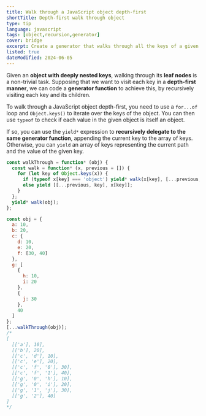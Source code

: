 ```yaml
---
title: Walk through a JavaScript object depth-first
shortTitle: Depth-first walk through object
type: tip
language: javascript
tags: [object,recursion,generator]
cover: bridge
excerpt: Create a generator that walks through all the keys of a given object.
listed: true
dateModified: 2024-06-05
---
```


Given an **object with deeply nested keys**, walking through its **leaf nodes** is a non-trivial task. Supposing that we want to visit each key in a **depth-first manner**, we can code a **generator function** to achieve this, by recursively visiting each key and its children.

To walk through a JavaScript object depth-first, you need to use a `for...of` loop and `Object.keys()` to iterate over the keys of the object. You can then use `typeof` to check if each value in the given object is itself an object.

If so, you can use the `yield*` expression to **recursively delegate to the same generator function**, appending the current key to the array of keys. Otherwise, you can `yield` an array of keys representing the current path and the value of the given key.

```js
const walkThrough = function* (obj) {
  const walk = function* (x, previous = []) {
    for (let key of Object.keys(x)) {
      if (typeof x[key] === 'object') yield* walk(x[key], [...previous, key]);
      else yield [[...previous, key], x[key]];
    }
  };
  yield* walk(obj);
};

const obj = {
  a: 10,
  b: 20,
  c: {
    d: 10,
    e: 20,
    f: [30, 40]
  },
  g: [
    {
      h: 10,
      i: 20
    },
    {
      j: 30
    },
    40
  ]
};
[...walkThrough(obj)];
/*
[
  [['a'], 10],
  [['b'], 20],
  [['c', 'd'], 10],
  [['c', 'e'], 20],
  [['c', 'f', '0'], 30],
  [['c', 'f', '1'], 40],
  [['g', '0', 'h'], 10],
  [['g', '0', 'i'], 20],
  [['g', '1', 'j'], 30],
  [['g', '2'], 40]
]
*/
```
